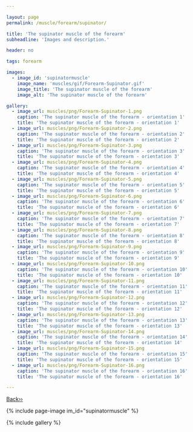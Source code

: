 ```yaml
---

layout: page
permalink: /muscle/forearm/supinator/

title: 'The supinator muscle of the forearm'
subheadline: 'Images and description.'

header: no

tags: forearm

images:
  - image_id: 'supinatormuscle'
    image_name: 'muscles/gif/Forearm-Supinator.gif'
    image_title: 'The supinator muscle of the forearm'
    image_alt: 'The supinator muscle of the forearm' 

gallery:
  - image_url: muscles/png/Forearm-Supinator-1.png
    caption: 'The supinator muscle of the forearm - orientation 1'
    title: 'The supinator muscle of the forearm - orientation 1'
  - image_url: muscles/png/Forearm-Supinator-2.png
    caption: 'The supinator muscle of the forearm - orientation 2'
    title: 'The supinator muscle of the forearm - orientation 2'
  - image_url: muscles/png/Forearm-Supinator-3.png
    caption: 'The supinator muscle of the forearm - orientation 3'
    title: 'The supinator muscle of the forearm - orientation 3'
  - image_url: muscles/png/Forearm-Supinator-4.png
    caption: 'The supinator muscle of the forearm - orientation 4'
    title: 'The supinator muscle of the forearm - orientation 4'
  - image_url: muscles/png/Forearm-Supinator-5.png
    caption: 'The supinator muscle of the forearm - orientation 5'
    title: 'The supinator muscle of the forearm - orientation 5'
  - image_url: muscles/png/Forearm-Supinator-6.png
    caption: 'The supinator muscle of the forearm - orientation 6'
    title: 'The supinator muscle of the forearm - orientation 6'
  - image_url: muscles/png/Forearm-Supinator-7.png
    caption: 'The supinator muscle of the forearm - orientation 7'
    title: 'The supinator muscle of the forearm - orientation 7'
  - image_url: muscles/png/Forearm-Supinator-8.png
    caption: 'The supinator muscle of the forearm - orientation 8'
    title: 'The supinator muscle of the forearm - orientation 8'
  - image_url: muscles/png/Forearm-Supinator-9.png
    caption: 'The supinator muscle of the forearm - orientation 9'
    title: 'The supinator muscle of the forearm - orientation 9'
  - image_url: muscles/png/Forearm-Supinator-10.png
    caption: 'The supinator muscle of the forearm - orientation 10'
    title: 'The supinator muscle of the forearm - orientation 10'
  - image_url: muscles/png/Forearm-Supinator-11.png
    caption: 'The supinator muscle of the forearm - orientation 11'
    title: 'The supinator muscle of the forearm - orientation 11'
  - image_url: muscles/png/Forearm-Supinator-12.png
    caption: 'The supinator muscle of the forearm - orientation 12'
    title: 'The supinator muscle of the forearm - orientation 12'
  - image_url: muscles/png/Forearm-Supinator-13.png
    caption: 'The supinator muscle of the forearm - orientation 13'
    title: 'The supinator muscle of the forearm - orientation 13'
  - image_url: muscles/png/Forearm-Supinator-14.png
    caption: 'The supinator muscle of the forearm - orientation 14'
    title: 'The supinator muscle of the forearm - orientation 14'
  - image_url: muscles/png/Forearm-Supinator-15.png
    caption: 'The supinator muscle of the forearm - orientation 15'
    title: 'The supinator muscle of the forearm - orientation 15'
  - image_url: muscles/png/Forearm-Supinator-16.png
    caption: 'The supinator muscle of the forearm - orientation 16'
    title: 'The supinator muscle of the forearm - orientation 16'

---
```


[Back››](/muscle/forearm/)

{% include page-image im_id="supinatormuscle" %}

{% include gallery %}
